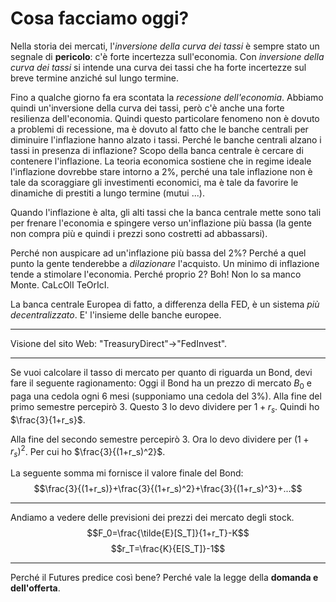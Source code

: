 

# Cosa facciamo oggi?

Nella storia dei mercati, l'_inversione della curva dei tassi_ è sempre stato un segnale di __pericolo__: c'è forte incertezza sull'economia.
Con _inversione della curva dei tassi_ si intende una curva dei tassi che ha forte incertezze sul breve termine anziché sul lungo termine.

Fino a qualche giorno fa era scontata la _recessione dell'economia_.
Abbiamo quindi un'inversione della curva dei tassi, però c'è anche una forte resilienza dell'economia. Quindi questo particolare fenomeno non è dovuto a problemi di recessione, ma è dovuto al fatto che le banche centrali per diminuire l'inflazione hanno alzato i tassi.
Perché le banche centrali alzano i tassi in presenza di inflazione? Scopo della banca centrale è cercare di contenere l'inflazione. La teoria economica sostiene che in regime ideale l'inflazione dovrebbe stare intorno a 2%, perché una tale inflazione non è tale da scoraggiare gli investimenti economici, ma è tale da favorire le dinamiche di prestiti a lungo termine (mutui ...).

Quando l'inflazione è alta, gli alti tassi che la banca centrale mette sono tali per frenare l'economia e spingere verso un'inflazione più bassa (la gente non compra più e quindi i prezzi sono costretti ad abbassarsi).

Perché non auspicare ad un'inflazione più bassa del 2%? Perché a quel punto la gente tenderebbe a _dilazionare_ l'acquisto. Un minimo di inflazione tende a stimolare l'economia.
Perché proprio 2? Boh! Non lo sa manco Monte.
CaLcOlI TeOrIcI.

La banca centrale Europea di fatto, a differenza della FED, è un sistema _più decentralizzato_. E' l'insieme delle banche europee.

___

Visione del sito Web: "TreasuryDirect"$\rightarrow$"FedInvest".

___

Se vuoi calcolare il tasso di mercato per quanto di riguarda un Bond, devi fare il seguente ragionamento:
Oggi il Bond ha un prezzo di mercato $B_0$ e paga una cedola ogni 6 mesi (supponiamo una cedola del $3\%$).
Alla fine del primo semestre percepirò $3$. Questo $3$ lo devo dividere per $1+r_s$.
Quindi ho $\frac{3}{1+r_s}$.

Alla fine del secondo semestre percepirò $3$. Ora lo devo dividere per $(1+r_s)^2$.
Per cui ho $\frac{3}{(1+r_s)^2}$.

La seguente somma mi fornisce il valore finale del Bond: $$\frac{3}{(1+r_s)}+\frac{3}{(1+r_s)^2}+\frac{3}{(1+r_s)^3}+...$$

___

Andiamo a vedere delle previsioni dei prezzi dei mercato degli stock.
$$F_0=\frac{\tilde{E}[S_T]}{1+r_T}-K$$
$$r_T=\frac{K}{E[S_T]}-1$$

___

Perché il Futures predice così bene? Perché vale la legge della __domanda e dell'offerta__.